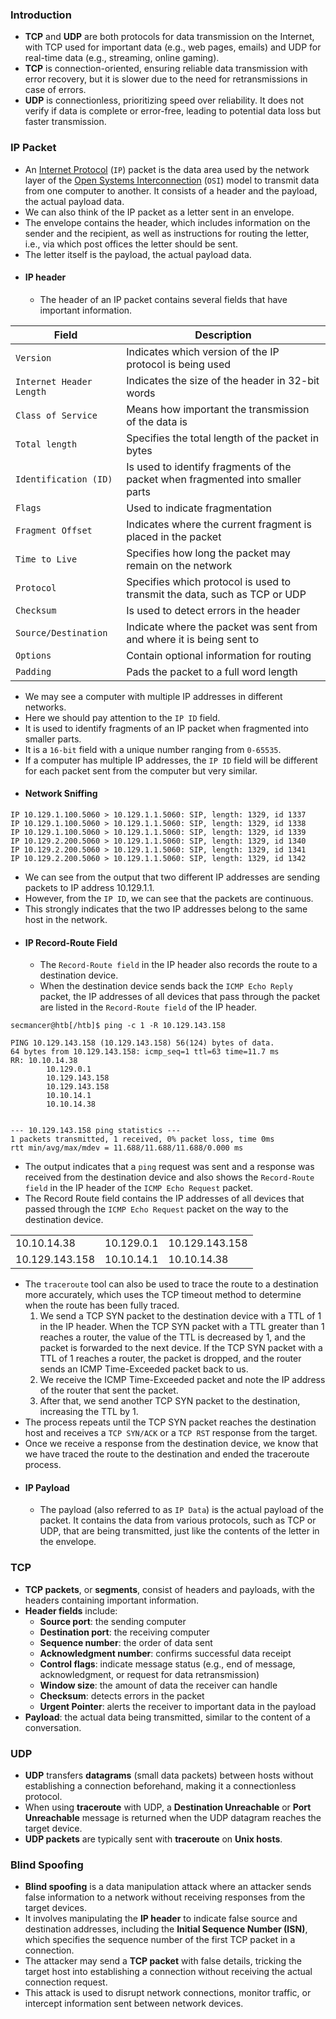 ### Introduction
- **TCP** and **UDP** are both protocols for data transmission on the Internet, with TCP used for important data (e.g., web pages, emails) and UDP for real-time data (e.g., streaming, online gaming).
- **TCP** is connection-oriented, ensuring reliable data transmission with error recovery, but it is slower due to the need for retransmissions in case of errors.
- **UDP** is connectionless, prioritizing speed over reliability. It does not verify if data is complete or error-free, leading to potential data loss but faster transmission.

### IP Packet
- An [Internet Protocol](https://en.wikipedia.org/wiki/Internet_Protocol) (`IP`) packet is the data area used by the network layer of the [Open Systems Interconnection](https://en.wikipedia.org/wiki/OSI_model) (`OSI`) model to transmit data from one computer to another. It consists of a header and the payload, the actual payload data.
- We can also think of the IP packet as a letter sent in an envelope. 
- The envelope contains the header, which includes information on the sender and the recipient, as well as instructions for routing the letter, i.e., via which post offices the letter should be sent. 
- The letter itself is the payload, the actual payload data.
- #### IP header
	- The header of an IP packet contains several fields that have important information.

| **Field** | **Description** |
| --- | --- |
| `Version` | Indicates which version of the IP protocol is being used |
| `Internet Header Length` | Indicates the size of the header in 32-bit words |
| `Class of Service` | Means how important the transmission of the data is |
| `Total length` | Specifies the total length of the packet in bytes |
| `Identification (ID)` | Is used to identify fragments of the packet when fragmented into smaller parts |
| `Flags` | Used to indicate fragmentation |
| `Fragment Offset` | Indicates where the current fragment is placed in the packet |
| `Time to Live` | Specifies how long the packet may remain on the network |
| `Protocol` | Specifies which protocol is used to transmit the data, such as TCP or UDP |
| `Checksum` | Is used to detect errors in the header |
| `Source/Destination` | Indicate where the packet was sent from and where it is being sent to |
| `Options` | Contain optional information for routing |
| `Padding` | Pads the packet to a full word length |

- We may see a computer with multiple IP addresses in different networks. 
- Here we should pay attention to the `IP ID` field. 
- It is used to identify fragments of an IP packet when fragmented into smaller parts. 
- It is a `16-bit` field with a unique number ranging from `0-65535`.
- If a computer has multiple IP addresses, the `IP ID` field will be different for each packet sent from the computer but very similar.
- #### Network Sniffing
```shell-session
IP 10.129.1.100.5060 > 10.129.1.1.5060: SIP, length: 1329, id 1337
IP 10.129.1.100.5060 > 10.129.1.1.5060: SIP, length: 1329, id 1338
IP 10.129.1.100.5060 > 10.129.1.1.5060: SIP, length: 1329, id 1339
IP 10.129.2.200.5060 > 10.129.1.1.5060: SIP, length: 1329, id 1340
IP 10.129.2.200.5060 > 10.129.1.1.5060: SIP, length: 1329, id 1341
IP 10.129.2.200.5060 > 10.129.1.1.5060: SIP, length: 1329, id 1342
```
- We can see from the output that two different IP addresses are sending packets to IP address 10.129.1.1. 
- However, from the `IP ID`, we can see that the packets are continuous. 
- This strongly indicates that the two IP addresses belong to the same host in the network.
- #### IP Record-Route Field
	- The `Record-Route field` in the IP header also records the route to a destination device. 
	- When the destination device sends back the `ICMP Echo Reply` packet, the IP addresses of all devices that pass through the packet are listed in the `Record-Route field` of the IP header.
```shell-session
secmancer@htb[/htb]$ ping -c 1 -R 10.129.143.158

PING 10.129.143.158 (10.129.143.158) 56(124) bytes of data.
64 bytes from 10.129.143.158: icmp_seq=1 ttl=63 time=11.7 ms
RR: 10.10.14.38
        10.129.0.1
        10.129.143.158
        10.129.143.158
        10.10.14.1
        10.10.14.38


--- 10.129.143.158 ping statistics ---
1 packets transmitted, 1 received, 0% packet loss, time 0ms
rtt min/avg/max/mdev = 11.688/11.688/11.688/0.000 ms
```
- The output indicates that a `ping` request was sent and a response was received from the destination device and also shows the `Record-Route field` in the IP header of the `ICMP Echo Request` packet. 
- The Record Route field contains the IP addresses of all devices that passed through the `ICMP Echo Request` packet on the way to the destination device.

|  |  |  |
| --- | --- | --- |
| 10.10.14.38 | 10.129.0.1 | 10.129.143.158 |
| 10.129.143.158 | 10.10.14.1 | 10.10.14.38 |

- The `traceroute` tool can also be used to trace the route to a destination more accurately, which uses the TCP timeout method to determine when the route has been fully traced.
	1. We send a TCP SYN packet to the destination device with a TTL of 1 in the IP header.
	    When the TCP SYN packet with a TTL greater than 1 reaches a router, the value of the TTL is decreased by 1, and the packet is forwarded to the next device. If the TCP SYN packet with a TTL of 1 reaches a router, the packet is dropped, and the router sends an ICMP Time-Exceeded packet back to us.
	2. We receive the ICMP Time-Exceeded packet and note the IP address of the router that sent the packet.
	3. After that, we send another TCP SYN packet to the destination, increasing the TTL by 1.
- The process repeats until the TCP SYN packet reaches the destination host and receives a `TCP SYN/ACK` or a `TCP RST` response from the target. 
- Once we receive a response from the destination device, we know that we have traced the route to the destination and ended the traceroute process.
- #### IP Payload
	- The payload (also referred to as `IP Data`) is the actual payload of the packet. It contains the data from various protocols, such as TCP or UDP, that are being transmitted, just like the contents of the letter in the envelope.



### TCP
- **TCP packets**, or **segments**, consist of headers and payloads, with the headers containing important information.
- **Header fields** include:
    - **Source port**: the sending computer
    - **Destination port**: the receiving computer
    - **Sequence number**: the order of data sent
    - **Acknowledgment number**: confirms successful data receipt
    - **Control flags**: indicate message status (e.g., end of message, acknowledgment, or request for data retransmission)
    - **Window size**: the amount of data the receiver can handle
    - **Checksum**: detects errors in the packet
    - **Urgent Pointer**: alerts the receiver to important data in the payload
- **Payload**: the actual data being transmitted, similar to the content of a conversation.



### UDP
- **UDP** transfers **datagrams** (small data packets) between hosts without establishing a connection beforehand, making it a connectionless protocol.
- When using **traceroute** with UDP, a **Destination Unreachable** or **Port Unreachable** message is returned when the UDP datagram reaches the target device.
- **UDP packets** are typically sent with **traceroute** on **Unix hosts**.



### Blind Spoofing
- **Blind spoofing** is a data manipulation attack where an attacker sends false information to a network without receiving responses from the target devices.
- It involves manipulating the **IP header** to indicate false source and destination addresses, including the **Initial Sequence Number (ISN)**, which specifies the sequence number of the first TCP packet in a connection.
- The attacker may send a **TCP packet** with false details, tricking the target host into establishing a connection without receiving the actual connection request.
- This attack is used to disrupt network connections, monitor traffic, or intercept information sent between network devices.